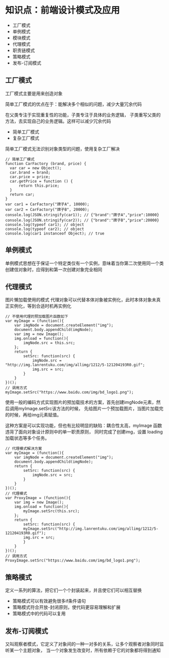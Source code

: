 # 知识点：前端设计模式及应用

- 工厂模式
- 单例模式
- 模块模式
- 代理模式
- 职责链模式
- 策略模式
- 发布-订阅模式

## 工厂模式
工厂模式主要是用来创造对象

简单工厂模式的优点在于：能解决多个相似的问题，减少大量冗余代码

在父类专注于实现重复性的功能，子类专注于具体的业务逻辑，
子类重写父类的方法，去实现自己的业务逻辑。这样可以减少冗余代码

- 简单工厂模式
- 复杂工厂模式

简单工厂模式无法识别对象类型的问题，使用复杂工厂解决

```
// 简单工厂模式
function CarFactory (brand, price) {
  var car = new Object();
  car.brand = brand;
  car.price = price;
  car.getPrice = function () {
      return this.price;
  }
  return car;
}
var car1 = CarFactory("牌子A", 10000);
var car2 = CarFactory("牌子B", 20000);
console.log(JSON.stringify(car1)); // {"brand":"牌子A","price":10000}
console.log(JSON.stringify(car2)); // {"brand":"牌子B","price":20000}
console.log(typeof car1); // object
console.log(typeof car2); // object
console.log(car1 instanceof Object); // true
```

## 单例模式
单例模式思想在于保证一个特定类仅有一个实例，意味着当你第二次使用同一个类创建信对象时，应得到和第一次创建对象完全相同

## 代理模式
图片懒加载使用的模式
代理对象可以代替本体对象被实例化，此时本体对象未真正实例化，等到合适时机再实例化
```
// 不使用代理的预加载图片函数如下
var myImage = (function(){
    var imgNode = document.createElement("img");
    document.body.appendChild(imgNode);
    var img = new Image();
    img.onload = function(){
        imgNode.src = this.src;
    };
    return {
        setSrc: function(src) {
            imgNode.src = "http://img.lanrentuku.com/img/allimg/1212/5-121204193R0.gif";
            img.src = src;
        }
    }
})();
// 调用方式
myImage.setSrc("https://www.baidu.com/img/bd_logo1.png");
```

使用一般的编码方式实现图片的预加载技术的方案，首先创建imgNode元素，然后调用myImage.setSrc该方法的时候，
先给图片一个预加载图片，当图片加载完的时候，再给img元素赋值。

这种方案是可以实现功能，但也有比较明显的缺陷：耦合性太高，myImage 函数违背了面向对象设计原则中的单一职责原则，
同时完成了创建img，设置 loading 加载状态等多个任务。

```
// 代理模式解决方案
var myImage = (function(){
    var imgNode = document.createElement("img");
    document.body.appendChild(imgNode);
    return {
        setSrc: function(src) {
            imgNode.src = src;
        }
    }
})();
// 代理模式
var ProxyImage = (function(){
    var img = new Image();
    img.onload = function(){
        myImage.setSrc(this.src);
    };
    return {
        setSrc: function(src) {
        myImage.setSrc("http://img.lanrentuku.com/img/allimg/1212/5-121204193R0.gif");
        img.src = src;
        }
    }
})();
// 调用方式
ProxyImage.setSrc("https://www.baidu.com/img/bd_logo1.png");
```



## 策略模式
定义一系列的算法，把它们一个个封装起来，并且使它们可以相互替换

- 策略模式可以有效避免很多if条件语句 
- 策略模式符合开放-封闭原则，使代码更容易理解和扩展 
- 策略模式中的代码可以复用

## 发布-订阅模式
又叫观察者模式，它定义了对象间的一种一对多的关系，让多个观察者对象同时监听某一个主题对象，
当一个对象发生改变时，所有依赖于它的对象都将得到通知



